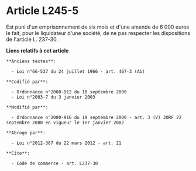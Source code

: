 # Article L245-5

Est puni d'un emprisonnement de six mois et d'une amende de 6 000 euros le fait, pour le liquidateur d'une société, de ne pas
respecter les dispositions de l'article L. 237-30.

**Liens relatifs à cet article**

	**Anciens textes**:

	  - Loi n°66-537 du 24 juillet 1966 - art. 467-3 (Ab)

	**Codifié par**:

	  - Ordonnance n°2000-912 du 18 septembre 2000
	  - Loi n°2003-7 du 3 janvier 2003

	**Modifié par**:

	  - Ordonnance n°2000-916 du 19 septembre 2000 - art. 3 (V) JORF 22 septembre 2000 en vigueur le 1er janvier 2002

	**Abrogé par**:

	  - Loi n°2012-387 du 22 mars 2012 - art. 21

	**Cite**:

	  - Code de commerce - art. L237-30
